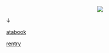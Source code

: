 　<p align="center">![](https://komarev.com/ghpvc/?username=2ft-high&label=visitors&color=6F4685)</p>

↓

[atabook](https://floortub.atabook.org/) 

[rentry](https://rentry.co/formaan)
